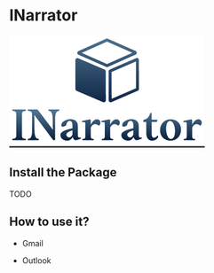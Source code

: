 # INarrator

![Logo](https://github.com/keenborder786/INarrator/blob/main/assets/Logo.png)



## Install the Package

TODO

## How to use it?

- Gmail

- Outlook


